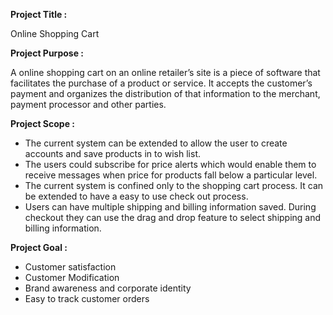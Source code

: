 ﻿**Project Title :**

Online Shopping Cart

**Project Purpose :**

A online shopping cart on an online retailer’s site is a piece of software that facilitates the purchase of a product or service. It accepts the customer’s payment and organizes the distribution of that information to the merchant, payment processor and other parties.

**Project Scope :** 

- The current system can be extended to allow the user to create accounts and save products in to wish list.
- The users could subscribe for price alerts which would enable them to receive messages when price for products fall below a particular level.
- The current system is confined only to the shopping cart process. It can be extended to have a easy to use check out process.
- Users can have multiple shipping and billing information saved. During checkout they can use the drag and drop feature to select shipping and billing information.

**Project Goal :**

- Customer satisfaction
- Customer Modification
- Brand awareness and corporate identity
- Easy to track customer orders

